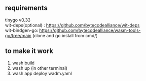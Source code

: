 ## requirements

tinygo v0.33  
wit-deps(optional) : https://github.com/bytecodealliance/wit-deps  
wit-bindgen-go: https://github.com/bytecodealliance/wasm-tools-go/tree/main (clone and go install from cmd/)  

## to make it work

1. wash build  
2. wash up (in other terminal)  
3. wash app deploy wadm.yaml  

